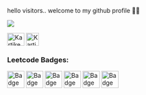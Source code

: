 hello visitors.. welcome to my github profile 🤘🤘

<!--
**kartkp/kartkp** is a ✨ _special_ ✨ repository because its `README.md` (this file) appears on your GitHub profile.


-->
![](https://leetcard.jacoblin.cool/kartkp?ext=heatmap)



<a href="https://www.linkedin.com/in/kartikey-pandey-a6b979257/" target="blank"><img align="center" src="https://raw.githubusercontent.com/rahuldkjain/github-profile-readme-generator/master/src/images/icons/Social/linked-in-alt.svg" alt="Kartikey Pandey" height="30" width="40" /></a>
<a href="https://leetcode.com/u/kartkp/" target="blank"><img align="center" src="https://cdn3d.iconscout.com/3d/free/thumb/free-leetcode-11492972-9325307.png" alt="Kartikey Pandey" height="30" width="30" /></a>

<h3 align="left">Leetcode Badges:</h3>
<p align="left">
  <a href="https://leetcode.com/u/kartkp/" target="blank"><img align="center" src="https://assets.leetcode.com/static_assets/marketing/2024-100-new.gif" alt="Badge" height="40" width="40" /></a>
  <a href="https://leetcode.com/u/kartkp/" target="blank"><img align="center" src="https://assets.leetcode.com/static_assets/marketing/2024-50.gif" alt="Badge" height="40" width="40" /></a>
  <a href="https://leetcode.com/u/kartkp//" target="blank"><img align="center" src="https://assets.leetcode.com/static_assets/marketing/2023-50.gif" alt="Badge" height="40" width="40" /></a>
  <a href="https://leetcode.com/u/kartkp//" target="blank"><img align="center" src="https://leetcode.com/static/images/badges/2024/gif/2024-04.gif" alt="Badge" height="40" width="40" /></a>
  <a href="https://leetcode.com/u/kartkp/" target="blank"><img align="center" src="https://leetcode.com/static/images/badges/2024/gif/2024-02.gif" alt="Badge" height="40" width="40" /></a>	
  <a href="https://leetcode.com/u/kartkp/" target="blank"><img align="center" src="https://leetcode.com/static/images/badges/2024/gif/2024-03.gif" alt="Badge" height="40" width="40" /></a>
  
</p>






